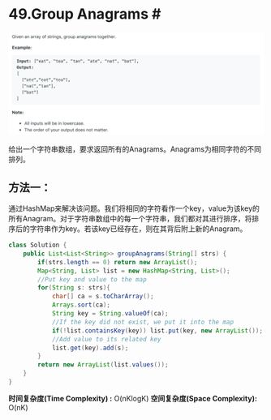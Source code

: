 # 49.Group Anagrams \#

![](.gitbook/assets/image%20%2832%29.png)

给出一个字符串数组，要求返回所有的Anagrams。Anagrams为相同字符的不同排列。

## 方法一：

通过HashMap来解决该问题。我们将相同的字符看作一个key，value为该key的所有Anagram。对于字符串数组中的每一个字符串，我们都对其进行排序，将排序后的字符串作为key。若该key已经存在，则在其背后附上新的Anagram。

```java
class Solution {
    public List<List<String>> groupAnagrams(String[] strs) {
        if(strs.length == 0) return new ArrayList();
        Map<String, List> list = new HashMap<String, List>();
        //Put key and value to the map
        for(String s: strs){
            char[] ca = s.toCharArray();
            Arrays.sort(ca);
            String key = String.valueOf(ca);
            //If the key did not exist, we put it into the map
            if(!list.containsKey(key)) list.put(key, new ArrayList());
            //Add value to its related key
            list.get(key).add(s);
        }
        return new ArrayList(list.values());
    }
}
```

**时间复杂度\(Time Complexity\) :** O\(nKlogK\)          **空间复杂度\(Space Complexity\):** O\(nK\)

